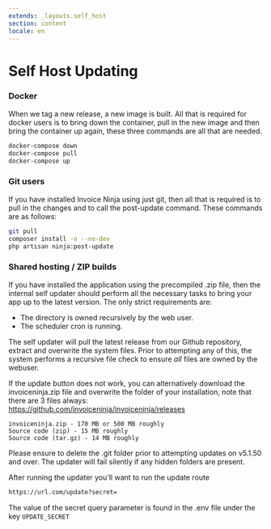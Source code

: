 ```yaml
---
extends: _layouts.self_host
section: content
locale: en
---
```


# Self Host Updating

### Docker

When we tag a new release, a new image is built. All that is required for docker users is to bring down the container, pull in the new image and then bring the container up again, these three commands are all that are needed.

```bash
docker-compose down
docker-compose pull
docker-compose up
```

### Git users

If you have installed Invoice Ninja using just git, then all that is required is to pull in the changes and to call the post-update command. These commands are as follows:

```bash 
git pull
composer install -o --no-dev
php artisan ninja:post-update
```

### Shared hosting / ZIP builds

If you have installed the application using the precompiled .zip file, then the internal self updater should perform all the necessary tasks to bring your app up to the latest version. The only strict requirements are:

* The directory is owned recursively by the web user.
* The scheduler cron is running.

The self updater will pull the latest release from our Github repository, extract and overwrite the system files. Prior to attempting any of this, the system performs a recursive file check to ensure _all_ files are owned by the webuser.

If the update button does not work, you can alternatively download the invoiceninja.zip file and overwrite the folder of your installation, note that there are 3 files always:  https://github.com/invoiceninja/invoiceninja/releases

```
invoiceninja.zip - 170 MB or 500 MB roughly
Source code (zip) - 15 MB roughly
Source code (tar.gz) - 14 MB roughly
```

<x-warning>Please ensure to delete the .git folder prior to attempting updates on v5.1.50 and over. The updater will fail silently if any hidden folders are present.</x-warning>

After running the updater you'll want to run the update route

```bash
https://url.com/update?secret=
```

The value of the secret query parameter is found in the .env file under the key ```UPDATE_SECRET``` 


